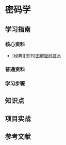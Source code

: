 # 密码学

## 学习指南

### 核心资料

* [经典][图书][图解密码技术](http://product.dangdang.com/23995420.html)

### 普通资料

### 学习步骤

## 知识点

## 项目实战

## 参考文献
